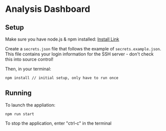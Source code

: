 # Analysis Dashboard

## Setup

Make sure you have node.js & npm installed: [Install Link](https://nodejs.org/en)

Create a `secrets.json` file that follows the example of `secrets.example.json`. This file contains
your login information for the SSH server - don't check this into source control! 

Then, in your terminal:

    npm install // initial setup, only have to run once

## Running

To launch the appliation:

    npm run start

To stop the application, enter "ctrl-c" in the terminal